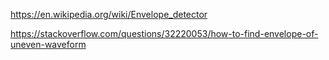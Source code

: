 https://en.wikipedia.org/wiki/Envelope_detector

https://stackoverflow.com/questions/32220053/how-to-find-envelope-of-uneven-waveform
